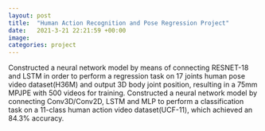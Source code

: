 ```yaml
---
layout: post
title:  "Human Action Recognition and Pose Regression Project"
date:   2021-3-21 22:21:59 +00:00
image: 
categories: project
---
```

Constructed a neural network model by means of connecting RESNET-18 and LSTM in order to perform a regression task on 17 joints human pose video dataset(H36M) and output 3D body joint position, resulting in a 75mm MPJPE with 500 videos for training. 
Constructed a neural network model by connecting Conv3D/Conv2D, LSTM and MLP to perform a classification task on a 11-class human action video dataset(UCF-11), which achieved an 84.3\% accuracy.